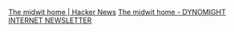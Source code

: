 
[The midwit home | Hacker News](https://news.ycombinator.com/item?id=37859437)
[The midwit home - DYNOMIGHT INTERNET NEWSLETTER](https://dynomight.substack.com/p/midwit-home)
